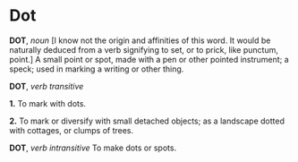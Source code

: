 # Dot

**DOT**, _noun_ \[I know not the origin and affinities of this word. It would be naturally deduced from a verb signifying to set, or to prick, like punctum, point.\] A small point or spot, made with a pen or other pointed instrument; a speck; used in marking a writing or other thing.

**DOT**, _verb transitive_

**1.** To mark with dots.

**2.** To mark or diversify with small detached objects; as a landscape dotted with cottages, or clumps of trees.

**DOT**, _verb intransitive_ To make dots or spots.